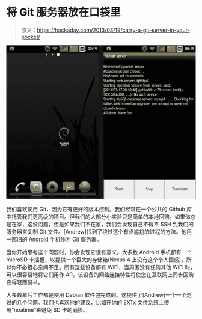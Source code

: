 # 将 Git 服务器放在口袋里

> 原文：<https://hackaday.com/2013/03/19/carry-a-git-server-in-your-pocket/>

![android-git-server](img/0521074647ba04c6772b6932e22a0070.png)

我们喜欢使用 Git，因为它有更好的版本控制。我们经常在一个公共的 Github 库中托管我们更高级的项目。但我们的大部分小实验只是简单的本地回购。如果你总是在家，这没问题，但是如果我们不在家，我们会发现自己不得不 SSH 到我们的服务器来复制 Git 文件。[Andrew]找到了绕过这个有点尴尬的过程的方法。他用一部旧的 Android 手机作为 Git 服务器。

当你开始思考这个问题时，你会发现它很有意义。大多数 Android 手机都有一个 microSD 卡插槽，以提供一个巨大的存储箱(Nexus 4 上没有这个令人困惑)，所以你不必担心空间不足。所有这些设备都有 WiFi，当周围没有任何其他 WiFi 时，可以很容易地将它们用作 AP。该设备的网络连接特性将使您在互联网上同步回购变得轻而易举。

大多数幕后工作都是使用 Debian 软件包完成的。这提供了[Andrew]一个一个走过的几个问题。我们也喜欢他的建议，比如在你的 EXTx 文件系统上使用“noatime”来避免 SD 卡的磨损。